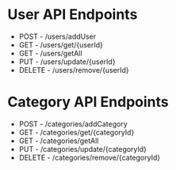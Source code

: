 # User API Endpoints
- POST - /users/addUser 
- GET - /users/get/{userId}
- GET - /users/getAll
- PUT - /users/update/{userId}
- DELETE - /users/remove/{userId}

# Category API Endpoints
- POST - /categories/addCategory
- GET - /categories/get/{categoryId}
- GET - /categories/getAll
- PUT - /categories/update/{categoryId}
- DELETE - /categories/remove/{categoryId}
